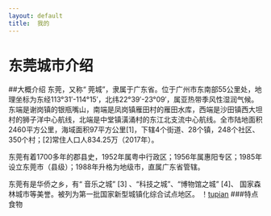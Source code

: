 ```yaml
---
layout: default
title:  我的
---
```


# 东莞城市介绍

##大概介绍   东莞，又称“ 莞城”，隶属于广东省。位于广州市东南部55公里处，地理坐标为东经113°31′-114°15′，北纬22°39′-23°09′，属亚热带季风性湿润气候。东端是谢岗镇的银瓶嘴山，南端是凤岗镇雁田村的雁田水库，西端是沙田镇西大坦村的狮子洋中心航线，北端是中堂镇潢涌村的东江北支流中心航线。全市陆地面积2460平方公里，海域面积97平方公里[1]，下辖4个街道、28个镇，248个社区、350个村；[2]常住人口人834.25万（2017年）。

东莞有着1700多年的郡县史，1952年属粤中行政区；1956年属惠阳专区；1985年设立东莞市（县级）；1988年升格为地级市，直属广东省管辖。

东莞有是华侨之乡，有“ 音乐之城” [3] 、“科技之城”、“博物馆之城” [4]、 国家森林城市等美誉。被列为第一批国家新型城镇化综合试点地区。
！[tupian](https://pic.baike.soso.com/ugc/baikepic2/16103/20170824083119-1141659960_jpg_800_900_202933.jpg/0)
###特点食物